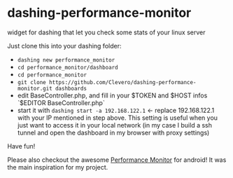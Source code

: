 # dashing-performance-monitor
widget for dashing that let you check some stats of your linux server



Just clone this into your dashing folder:
- `dashing new performance_monitor`
- `cd performance_monitor/dashboard`
- `cd performance_monitor`
- `git clone https://github.com/Clevero/dashing-performance-monitor.git dashboards`
- edit BaseController.php, and fill in your $TOKEN and $HOST infos `$EDITOR BaseController.php`
- start it with `dashing start -a 192.168.122.1` <- replace 192.168.122.1 with your IP mentioned in step above. This setting is 
useful when you just want to access it in your local network (in my case I build a ssh tunnel and open the dashboard 
in my browser with proxy settings)

Have fun!


Please also checkout the awesome [Performance Monitor](https://github.com/Sonelli/juicessh-performancemonitor) for android! It was the main inspiration for my project.
